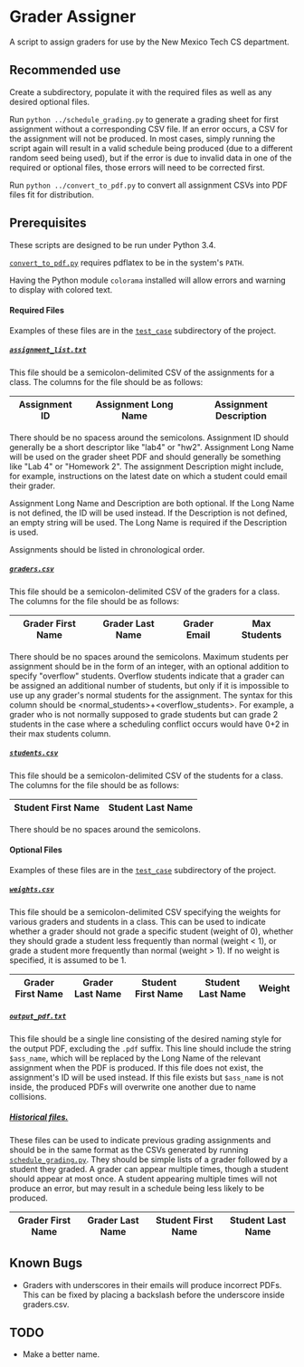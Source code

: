 # Grader Assigner
A script to assign graders for use by the New Mexico Tech CS department.

## Recommended use
Create a subdirectory, populate it with the required files as well as any desired optional
files.

Run `python ../schedule_grading.py` to generate a grading sheet for first assignment without
a corresponding CSV file. If an error occurs, a CSV for the assignment will not be produced.
In most cases, simply running the script again will result in a valid schedule being produced
(due to a different random seed being used), but if the error is due to invalid data in one
of the required or optional files, those errors will need to be corrected first.

Run `python ../convert_to_pdf.py` to convert all assignment CSVs into PDF files fit for
distribution.

## Prerequisites
These scripts are designed to be run under Python 3.4.

[`convert_to_pdf.py`](convert_to_pdf.py) requires pdflatex to be in the system's `PATH`.

Having the Python module `colorama` installed will allow errors and warning to display
with colored text.

#### Required Files
Examples of these files are in the [`test_case`](test_case) subdirectory of the project.

##### [`assignment_list.txt`](test_case/assignment_list.txt)
This file should be a semicolon-delimited CSV of the assignments for a class.
The columns for the file should be as follows:

| Assignment ID | Assignment Long Name | Assignment Description |
|---------------|----------------------|------------------------|

There should be no spacess around the semicolons. Assignment ID should generally
be a short descriptor like "lab4" or "hw2". Assignment Long Name will be used
on the grader sheet PDF and should generally be something like "Lab 4" or
"Homework 2". The assignment Description might include, for example,
instructions on the latest date on which a student could email their grader.

Assignment Long Name and Description are both optional. If the Long Name is
not defined, the ID will be used instead. If the Description is not defined, an
empty string will be used. The Long Name is required if the Description is used.

Assignments should be listed in chronological order.

##### [`graders.csv`](test_case/graders.csv)
This file should be a semicolon-delimited CSV of the graders for a class. The columns for the
file should be as follows:

| Grader First Name | Grader Last Name | Grader Email | Max Students |
|-------------------|------------------|--------------|--------------|

There should be no spaces around the semicolons. Maximum students per assignment
 should be in the form of an integer, with
an optional addition to specify "overflow" students. Overflow students indicate
that a grader can be
assigned an additional number of students, but only if it is impossible to use
up any grader's normal students for the assignment.
The syntax for this column should be <normal_students>+<overflow_students>. For
example, a grader who
is not normally supposed to grade students but can grade 2 students in the case
where a scheduling conflict occurs would have 0+2 in their max students column.

##### [`students.csv`](test_case/students.csv)
This file should be a semicolon-delimited CSV of the students for a class. The columns for the
file should be as follows:

| Student First Name | Student Last Name |
|--------------------|-------------------|

There should be no spaces around the semicolons.

#### Optional Files
Examples of these files are in the [`test_case`](test_case) subdirectory of the project.

##### [`weights.csv`](test_case/weights.csv)
This file should be a semicolon-delimited CSV specifying the weights for various graders
and students in a class. This can be used to indicate whether a grader should not grade
a specific student (weight of 0), whether they should grade a student less frequently
than normal (weight < 1), or grade a student more frequently than normal (weight > 1).
If no weight is specified, it is assumed to be 1.

| Grader First Name | Grader Last Name | Student First Name | Student Last Name | Weight |
|-------------------|------------------|--------------------|-------------------|--------|

##### [`output_pdf.txt`](test_case/output_pdf.txt)
This file should be a single line consisting of the desired naming style for the
output PDF, excluding the `.pdf` suffix. This line should include the string
`$ass_name`, which will be replaced by the Long Name of the relevant assignment
when the PDF is produced. If this file does not exist, the assignment's ID will
be used instead. If this file exists but `$ass_name` is not inside, the produced
PDFs will overwrite one another due to name collisions.

##### [Historical files.](test_case/lab1.csv)
These files can be used to indicate previous grading assignments and should be in the same
format as the CSVs generated by running [`schedule_grading.py`](schedule_grading.py). They
should be simple lists of a grader followed by a student they graded. A grader can appear
multiple times, though a student should appear at most once. A student appearing multiple
times will not produce an error, but may result in a schedule being less likely to be
produced.

| Grader First Name | Grader Last Name | Student First Name | Student Last Name |
|-------------------|------------------|--------------------|-------------------|

## Known Bugs
* Graders with underscores in their emails will produce incorrect PDFs. This can be fixed by
placing a backslash before the underscore inside graders.csv.

## TODO
* Make a better name.